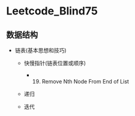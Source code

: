 # Leetcode_Blind75

## 数据结构
  - 链表(基本思想和技巧)
    - 快慢指针(链表位置或顺序)
      - 19. Remove Nth Node From End of List
     
    - 递归
    
    - 迭代
